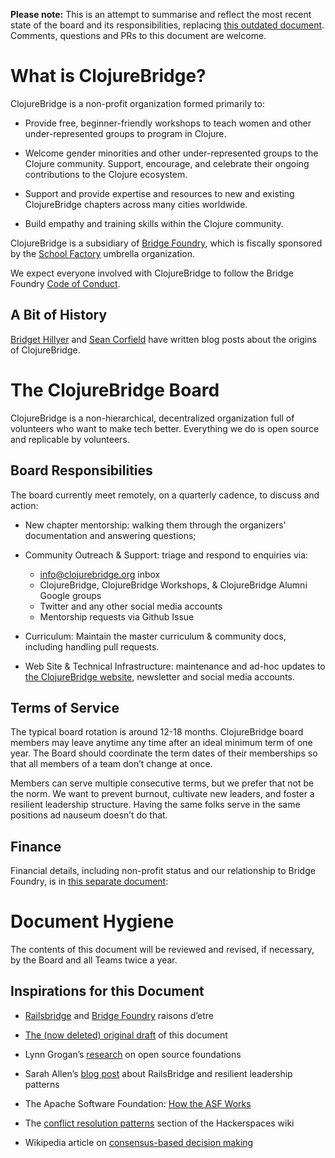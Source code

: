**Please note:** This is an attempt to summarise and reflect the most recent state of the board and its responsibilities, replacing [this outdated document](https://github.com/ClojureBridge/board/commit/131d57764879796107e93e98e0108100b4852114). Comments, questions and PRs to this document are welcome.

# What is ClojureBridge?

ClojureBridge is a non-profit organization formed primarily to:

* Provide free, beginner-friendly workshops to teach women and other under-represented groups to program in Clojure.

* Welcome gender minorities and other under-represented groups to the Clojure community. Support, encourage, and celebrate their ongoing contributions to the Clojure ecosystem.

* Support and provide expertise and resources to new and existing ClojureBridge chapters across many cities worldwide. 

* Build empathy and training skills within the Clojure community.

ClojureBridge is a subsidiary of [Bridge Foundry](http://bridgefoundry.org/), which is fiscally sponsored by the [School Factory](http://schoolfactory.org/) umbrella organization. 

We expect everyone involved with ClojureBridge to follow the Bridge Foundry [Code of Conduct](http://bridgefoundry.org/code-of-conduct/).

## A Bit of History

[Bridget Hillyer](http://bridgetconsulting.com/?p=119) and [Sean Corfield](https://corfield.org/blog/2014/06/21/clojurebridge/) have written blog posts about the origins of ClojureBridge.

# The ClojureBridge Board

ClojureBridge is a non-hierarchical, decentralized organization full of volunteers who want to make tech better. Everything we do is open source and replicable by volunteers.

## Board Responsibilities

The board currently meet remotely, on a quarterly cadence, to discuss and action:

* New chapter mentorship: walking them through the organizers' documentation and answering questions;

* Community Outreach & Support: triage and respond to enquiries via:
  * info@clojurebridge.org inbox
  * ClojureBridge, ClojureBridge Workshops, & ClojureBridge Alumni Google groups
  * Twitter and any other social media accounts
  * Mentorship requests via Github Issue

* Curriculum: Maintain the master curriculum & community docs, including handling pull requests.

* Web Site & Technical Infrastructure: maintenance and ad-hoc updates to [the ClojureBridge website](https://clojurebridge.org/), newsletter and social media accounts.

## Terms of Service

The typical board rotation is around 12-18 months. ClojureBridge board members may leave anytime any time after an ideal minimum term of one year. The Board should coordinate the term dates of their memberships so that all members of a team don’t change at once.

Members can serve multiple consecutive terms, but we prefer that not be the norm. We want to prevent burnout, cultivate new leaders, and foster a resilient leadership structure. Having the same folks serve in the same positions ad nauseum doesn’t do that.

## Finance

Financial details, including non-profit status and our relationship to Bridge Foundry, is in [this separate document](https://docs.google.com/document/d/1aQ8imgkgvON4onqYPbKY2DOHhr4d_BjOUtcCRY1_yf8/edit): 

# Document Hygiene

The contents of this document will be reviewed and revised, if necessary, by the Board and all Teams twice a year. 

## Inspirations for this Document

* [Railsbridge](http://railsbridge.org/about) and [Bridge Foundry](http://bridgefoundry.org/) raisons d’etre

* [The (now deleted) original draft](https://github.com/ClojureBridge/board/commit/131d57764879796107e93e98e0108100b4852114) of this document

* Lynn Grogan’s [research](https://docs.google.com/a/thinkrelevance.com/document/d/1suK6ffDNFmtaQIxlzkK3ePYBxzPC-OZvXuRgGYHoQrc/edit) on open source foundations

* Sarah Allen’s [blog post](http://blog.railsbridge.org/2014/03/30/patterns-of-resilient-leadership/) about RailsBridge and resilient leadership patterns

* The Apache Software Foundation: [How the ASF Works](https://www.apache.org/foundation/how-it-works.html)

* The [conflict resolution patterns](http://hackerspaces.org/wiki/Design_Patterns) section of the Hackerspaces wiki 

* Wikipedia article on [consensus-based decision making](http://en.wikipedia.org/wiki/Consensus_decision-making)
